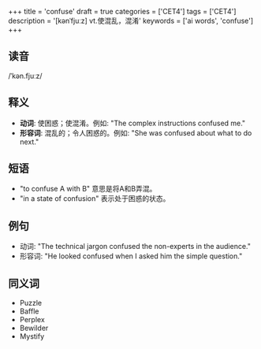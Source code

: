 +++
title = 'confuse'
draft = true
categories = ['CET4']
tags = ['CET4']
description = '[kənˈfjuːz] vt.使混乱，混淆'
keywords = ['ai words', 'confuse']
+++

## 读音
/ˈkən.fjuːz/

## 释义
- **动词**: 使困惑；使混淆。例如: "The complex instructions confused me."
- **形容词**: 混乱的；令人困惑的。例如: "She was confused about what to do next."

## 短语
- "to confuse A with B" 意思是将A和B弄混。
- "in a state of confusion" 表示处于困惑的状态。

## 例句
- 动词: "The technical jargon confused the non-experts in the audience."
- 形容词: "He looked confused when I asked him the simple question."

## 同义词
- Puzzle
- Baffle
- Perplex
- Bewilder
- Mystify
